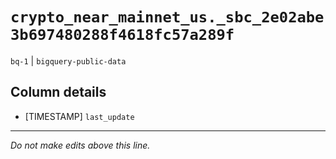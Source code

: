 # `crypto_near_mainnet_us._sbc_2e02abe3b697480288f4618fc57a289f`
`bq-1` | `bigquery-public-data`

## Column details
* [TIMESTAMP] `last_update`

-------------------------------------------------------------------------------
*Do not make edits above this line.*
